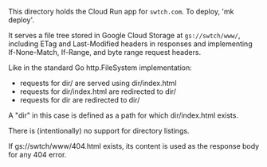 This directory holds the Cloud Run app for `swtch.com`.
To deploy, 'mk deploy'.

It serves a file tree stored in Google Cloud Storage at `gs://swtch/www/`,
including ETag and Last-Modified headers in responses and
implementing If-None-Match, If-Range, and byte range request headers.

Like in the standard Go http.FileSystem implementation:

 - requests for dir/ are served using dir/index.html
 - requests for dir/index.html are redirected to dir/
 - requests for dir are redirected to dir/

A "dir" in this case is defined as a path for which dir/index.html exists.

There is (intentionally) no support for directory listings.

If gs://swtch/www/404.html exists,
its content is used as the response body for any 404 error.
